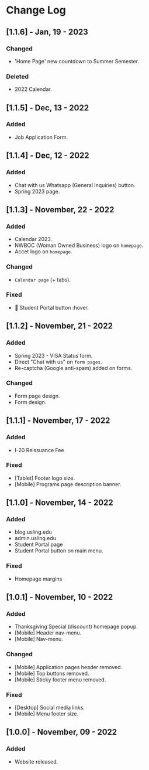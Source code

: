 # Change Log

## [1.1.6] - Jan, 19 - 2023 

### Changed
- 'Home Page' new countdown to Summer Semester.

### Deleted
- 2022 Calendar.


## [1.1.5] - Dec, 13 - 2022 

### Added
- Job Application Form.

## [1.1.4] - Dec, 12 - 2022 

### Added
- Chat with us Whatsapp (General Inquiries) button.
- Spring 2023 page.
 
## [1.1.3] - November, 22 - 2022 

### Added
- Calendar 2023.
- NWBOC (Woman Owned Business) logo on `homepage`.
- Accet logo on `homepage`.

### Changed
- `Calendar page` (+ tabs).

### Fixed
- 📱 Student Portal button :hover. 


## [1.1.2] - November, 21 - 2022 

### Added
- Spring 2023 - VISA Status form.
- Direct "Chat with us" on `form pages`.
- Re-captcha (Google anti-spam) added on forms.

### Changed
- Form page design.
- Form design.


## [1.1.1] - November, 17 - 2022 

### Added
- I-20 Reissuance Fee

### Fixed
- [Tablet] Footer logo size.
- [Mobile] Programs page description banner.


## [1.1.0] - November, 14 - 2022 

### Added
- blog.usling.edu 
- admin.usling.edu
- Student Portal page
- Student Portal button on main menu.

### Fixed
- Homepage margins
 
 
## [1.0.1] - November, 10 - 2022
 
### Added
- Thanksgiving Special (discount) homepage popup.
- [Mobile] Header nav-menu.
- [Mobile] Nav-menu.

### Changed
- [Mobile] Application pages header removed.
- [Mobile] Top buttons removed.
- [Mobile] Sticky footer menu removed.

### Fixed
- [Desktop] Social media links.
- [Mobile] Menu footer size.


## [1.0.0] - November, 09 - 2022
 
### Added
- Website released.
